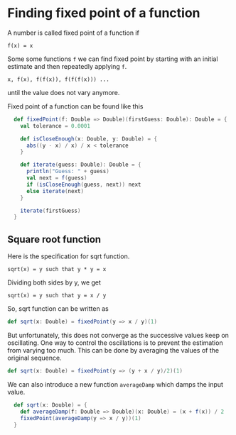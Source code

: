 # Finding fixed point of a function

A number is called fixed point of a function if 

``` 
f(x) = x
```

Some some functions `f` we can find fixed point by starting with an initial estimate and then repeatedly applying `f`.
```
x, f(x), f(f(x)), f(f(f(x))) ...
```

until the value does not vary anymore.

Fixed point of a function can be found like this

``` scala
  def fixedPoint(f: Double => Double)(firstGuess: Double): Double = {
    val tolerance = 0.0001

    def isCloseEnough(x: Double, y: Double) = {
      abs((y - x) / x) / x < tolerance
    }

    def iterate(guess: Double): Double = {
      println("Guess: " + guess)
      val next = f(guess)
      if (isCloseEnough(guess, next)) next
      else iterate(next)
    }

    iterate(firstGuess)
  }
```

## Square root function
Here is the specification for sqrt function.
```
sqrt(x) = y such that y * y = x
```
Dividing both sides by y, we get
```
sqrt(x) = y such that y = x / y
```

So, sqrt function can be written as
``` scala
def sqrt(x: Double) = fixedPoint(y => x / y)(1)
```
But unfortunately, this does not converge as the successive values keep on oscillating. One way to control the oscillations is to prevent the estimation from varying too much. This can be done by averaging the values of the original sequence.
``` scala
def sqrt(x: Double) = fixedPoint(y => (y + x / y)/2)(1)
```
We can also introduce a new function `averageDamp` which damps the input value.

``` scala
  def sqrt(x: Double) = {
    def averageDamp(f: Double => Double)(x: Double) = (x + f(x)) / 2
    fixedPoint(averageDamp(y => x / y))(1)
  }
```
